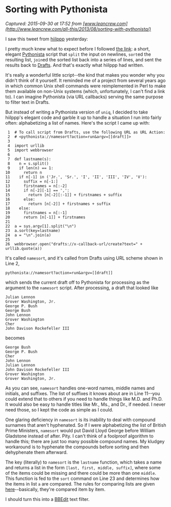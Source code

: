 # Sorting with Pythonista

_Captured: 2015-09-30 at 17:52 from [www.leancrew.com](http://www.leancrew.com/all-this/2013/08/sorting-with-pythonista/)_

I saw this tweet from [hiilppp](http://twitter.com/hiilppp) yesterday:

I pretty much knew what to expect before I followed [the link](https://gist.github.com/hiilppp/6139407): a short, elegant [Pythonista](https://itunes.apple.com/us/app/pythonista/id528579881?mt=8&at=10l4Fv) script that `split` the input on newlines, `sort`ed the resulting list, `join`ed the sorted list back into a series of lines, and sent the results back to [Drafts](https://itunes.apple.com/us/app/drafts/id502385074?mt=8&at=10l4Fv). And that's exactly what hiilppp had written.

It's really a wonderful little script--the kind that makes you wonder why you didn't think of it yourself. It reminded me of a project from several years ago in which common Unix shell commands were reimplemented in Perl to make them available on non-Unix systems (which, unfortunately, I can't find a link to). I can imagine Pythonista (via URL callbacks) serving the same purpose to filter text in Drafts.

But instead of writing a Pythonista version of `uniq`, I decided to take hiilppp's elegant code and garble it up to handle a situation I run into fairly often: alphabetizing a list of names. Here's the script I came up with:
    
    
     1  # To call script from Drafts, use the following URL as URL Action:
     2  # <pythonista://namesort?action=run&argv=[[draft]]>
     3   
     4  import urllib
     5  import webbrowser
     6  
     7  def lastname(s):
     8    n = s.split()
     9    if len(n) == 1:
    10      return n
    11    if n[-1] in ('Jr.', 'Sr.', 'I', 'II', 'III', 'IV', 'V'):
    12      suffix = n[-1:]
    13      firstnames = n[:-2]
    14      if n[-2][-1] == ',':
    15        return [n[-2][:-1]] + firstnames + suffix
    16      else:
    17        return [n[-2]] + firstnames + suffix
    18    else:
    19      firstnames = n[:-1]
    20      return [n[-1]] + firstnames
    21  
    22  a = sys.argv[1].split("\n")
    23  a.sort(key=lastname)
    24  a = "\n".join(a)
    25   
    26  webbrowser.open("drafts://x-callback-url/create?text=" + urllib.quote(a))
    
    

It's called `namesort`, and it's called from Drafts using URL scheme shown in Line 2,
    
    
    pythonista://namesort?action=run&argv=[[draft]]

which sends the current draft off to Pythonista for processing as the argument to the `namesort` script. After processing, a draft that looked like
    
    
    Julian Lennon
    Grover Washington, Jr.
    George P. Bush
    George Bush
    John Lennon
    Grover Washington
    Cher
    John Davison Rockefeller III

becomes
    
    
    George Bush
    George P. Bush
    Cher
    John Lennon
    Julian Lennon
    John Davison Rockefeller III
    Grover Washington
    Grover Washington, Jr.

As you can see, `namesort` handles one-word names, middle names and initials, and suffixes. The list of suffixes it knows about are in Line 11--you could extend that to others if you need to handle things like M.D. and Ph.D. It would also be easy to handle titles like Mr., Ms., and Dr., if needed. I never need those, so I kept the code as simple as I could.

One glaring deficiency in `namesort` is its inability to deal with compound surnames that aren't hyphenated. So if I were alphabetizing the list of British Prime Ministers, `namesort` would put David Lloyd George before William Gladstone instead of after. Pity. I can't think of a foolproof algorithm to handle this; there are just too many possible compound names. My kludgey workaround is to hyphenate the compounds before sorting and then dehyphenate them afterward.

The key (literally) to `namesort` is the `lastname` function, which takes a name and returns a list in the form `[last, first, middle, suffix]`, where some of the items could be missing and there could be more than one `middle`. This function is fed to the `sort` command on Line 23 and determines how the items in list `a` are compared. The rules for comparing lists are given [here](http://docs.python.org/2/reference/expressions.html#not-in)--basically, they're compared item by item.

I should turn this into a [BBEdit](https://itunes.apple.com/us/app/bbedit/id404009241?mt=12&at=10l4Fv) text filter.
